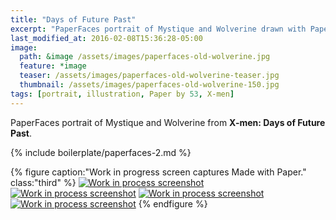 ```yaml
---
title: "Days of Future Past"
excerpt: "PaperFaces portrait of Mystique and Wolverine drawn with Paper by 53 on an iPad."
last_modified_at: 2016-02-08T15:36:28-05:00
image: 
  path: &image /assets/images/paperfaces-old-wolverine.jpg 
  feature: *image
  teaser: /assets/images/paperfaces-old-wolverine-teaser.jpg
  thumbnail: /assets/images/paperfaces-old-wolverine-150.jpg
tags: [portrait, illustration, Paper by 53, X-men]
---
```


PaperFaces portrait of Mystique and Wolverine from **X-men: Days of Future Past**.

{% include boilerplate/paperfaces-2.md %}

{% figure caption:"Work in progress screen captures Made with Paper." class:"third" %}
[![Work in process screenshot](/assets/images/paperfaces-old-wolverine-process-1-600.jpg)](/assets/images/paperfaces-old-wolverine-process-1-lg.jpg) [![Work in process screenshot](/assets/images/paperfaces-old-wolverine-process-2-600.jpg)](/assets/images/paperfaces-old-wolverine-process-2-lg.jpg) [![Work in process screenshot](/assets/images/paperfaces-old-wolverine-process-3-600.jpg)](/assets/images/paperfaces-old-wolverine-process-3-lg.jpg) [![Work in process screenshot](/assets/images/paperfaces-old-wolverine-process-4-600.jpg)](/assets/images/paperfaces-old-wolverine-process-4-lg.jpg)
{% endfigure %}
